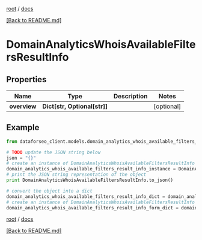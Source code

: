 [root](./../ "root") / [docs](./ "docs")

[[Back to README.md]](./../README.md "[Back to README.md]")

# DomainAnalyticsWhoisAvailableFiltersResultInfo

## Properties

Name | Type | Description | Notes
------------ | ------------- | ------------- | -------------
**overview** | **Dict[str, Optional[str]]** |  | [optional]

## Example

```python
from dataforseo_client.models.domain_analytics_whois_available_filters_result_info import DomainAnalyticsWhoisAvailableFiltersResultInfo

# TODO update the JSON string below
json = "{}"
# create an instance of DomainAnalyticsWhoisAvailableFiltersResultInfo from a JSON string
domain_analytics_whois_available_filters_result_info_instance = DomainAnalyticsWhoisAvailableFiltersResultInfo.from_json(json)
# print the JSON string representation of the object
print DomainAnalyticsWhoisAvailableFiltersResultInfo.to_json()

# convert the object into a dict
domain_analytics_whois_available_filters_result_info_dict = domain_analytics_whois_available_filters_result_info_instance.to_dict()
# create an instance of DomainAnalyticsWhoisAvailableFiltersResultInfo from a dict
domain_analytics_whois_available_filters_result_info_form_dict = domain_analytics_whois_available_filters_result_info.from_dict(domain_analytics_whois_available_filters_result_info_dict)
```

  

[root](./../ "root") / [docs](./ "docs")

[[Back to README.md]](./../README.md "[Back to README.md]")